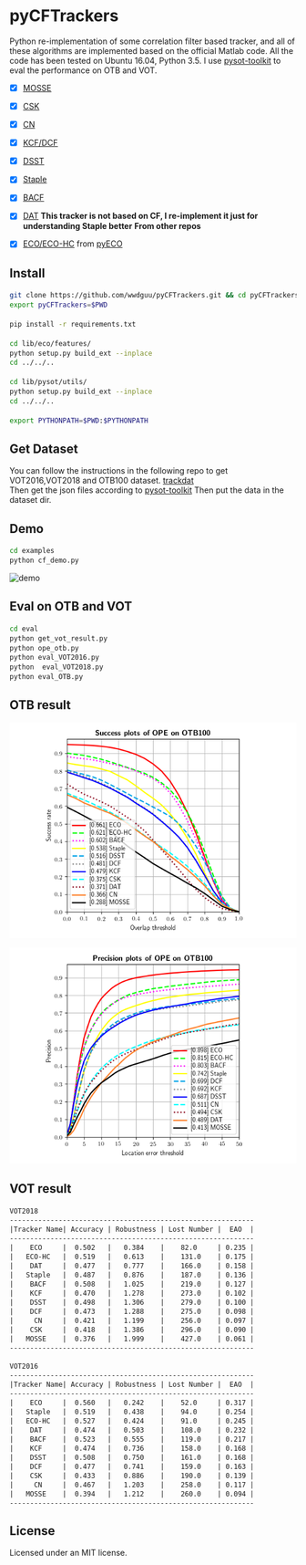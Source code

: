 # pyCFTrackers
Python re-implementation of some correlation filter based tracker, and all of these algorithms are implemented 
based on the official Matlab code. All the code has been tested on Ubuntu 16.04, Python 3.5.
I use [pysot-toolkit](https://github.com/StrangerZhang/pysot-toolkit) to eval the performance on OTB and VOT. 

- [x] [MOSSE](http://citeseerx.ist.psu.edu/viewdoc/download?doi=10.1.1.294.4992&rep=rep1&type=pdf)
- [x] [CSK](http://59.80.44.48/www.robots.ox.ac.uk/~joao/publications/henriques_eccv2012.pdf)
- [x] [CN](http://117.128.6.12/cache/www.cvl.isy.liu.se/research/objrec/visualtracking/colvistrack/CN_Tracking_CVPR14.pdf?ich_args2=465-31142901008185_f9df5d61efad793a151f3e0f467d3f75_10001002_9c896128d7c2f2d6933d518939a83798_91ccc5b03febd95ae516eb0f69b18b49)
- [x] [KCF/DCF](http://www.robots.ox.ac.uk/~joao/publications/henriques_tpami2015.pdf)
- [x] [DSST](http://www.cvl.isy.liu.se/research/objrec/visualtracking/scalvistrack/ScaleTracking_BMVC14.pdf)
- [x] [Staple](https://arxiv.org/pdf/1512.01355v2.pdf)
- [x] [BACF](http://openaccess.thecvf.com/content_ICCV_2017/papers/Galoogahi_Learning_Background-Aware_Correlation_ICCV_2017_paper.pdf)  
- [x] [DAT](https://www.tugraz.at/institute/icg/research/team-bischof/lrs/downloads/dat/) **This tracker is not based on CF, I re-implement it just for understanding Staple better**
**From other repos**
- [x] [ECO/ECO-HC](https://arxiv.org/pdf/1611.09224v1.pdf) from [pyECO](https://github.com/StrangerZhang/pyECO)



## Install
``` bash
git clone https://github.com/wwdguu/pyCFTrackers.git && cd pyCFTrackers
export pyCFTrackers=$PWD

pip install -r requirements.txt

cd lib/eco/features/
python setup.py build_ext --inplace
cd ../../..

cd lib/pysot/utils/
python setup.py build_ext --inplace
cd ../../..

export PYTHONPATH=$PWD:$PYTHONPATH
```

## Get Dataset
You can follow the instructions in the following repo to get VOT2016,VOT2018 and OTB100 dataset.
[trackdat](https://github.com/jvlmdr/trackdat/tree/master/python/trackdat)  
Then get the json files according to [pysot-toolkit](https://github.com/StrangerZhang/pysot-toolkit)
Then put the data in the dataset dir.

## Demo
``` bash
cd examples
python cf_demo.py
```
![demo](results/Coke_vis.gif)
## Eval on OTB and VOT
``` bash
cd eval
python get_vot_result.py
python ope_otb.py
python eval_VOT2016.py
python  eval_VOT2018.py
python eval_OTB.py
```

## OTB result

![Success Plots of OPE on OTB100](results/pytracker_OPE_OTB100_success.png) 

![Precision Plots of OPE on OTB100](results/pytracker_OPE_OTB100_precision.png)

## VOT result


```
VOT2018
------------------------------------------------------------
|Tracker Name| Accuracy | Robustness | Lost Number |  EAO  |
------------------------------------------------------------
|    ECO     |  0.502   |   0.384    |    82.0     | 0.235 |
|   ECO-HC   |  0.519   |   0.613    |    131.0    | 0.175 |
|    DAT     |  0.477   |   0.777    |    166.0    | 0.158 |
|   Staple   |  0.487   |   0.876    |    187.0    | 0.136 |
|    BACF    |  0.508   |   1.025    |    219.0    | 0.127 |
|    KCF     |  0.470   |   1.278    |    273.0    | 0.102 |
|    DSST    |  0.498   |   1.306    |    279.0    | 0.100 |
|    DCF     |  0.473   |   1.288    |    275.0    | 0.098 |
|     CN     |  0.421   |   1.199    |    256.0    | 0.097 |
|    CSK     |  0.418   |   1.386    |    296.0    | 0.090 |
|   MOSSE    |  0.376   |   1.999    |    427.0    | 0.061 |
------------------------------------------------------------

VOT2016
------------------------------------------------------------
|Tracker Name| Accuracy | Robustness | Lost Number |  EAO  |
------------------------------------------------------------
|    ECO     |  0.560   |   0.242    |    52.0     | 0.317 |
|   Staple   |  0.519   |   0.438    |    94.0     | 0.254 |
|   ECO-HC   |  0.527   |   0.424    |    91.0     | 0.245 |
|    DAT     |  0.474   |   0.503    |    108.0    | 0.232 |
|    BACF    |  0.523   |   0.555    |    119.0    | 0.217 |
|    KCF     |  0.474   |   0.736    |    158.0    | 0.168 |
|    DSST    |  0.508   |   0.750    |    161.0    | 0.168 |
|    DCF     |  0.477   |   0.741    |    159.0    | 0.163 |
|    CSK     |  0.433   |   0.886    |    190.0    | 0.139 |
|     CN     |  0.467   |   1.203    |    258.0    | 0.117 |
|   MOSSE    |  0.394   |   1.212    |    260.0    | 0.094 |
------------------------------------------------------------
```
## License
Licensed under an MIT license.



